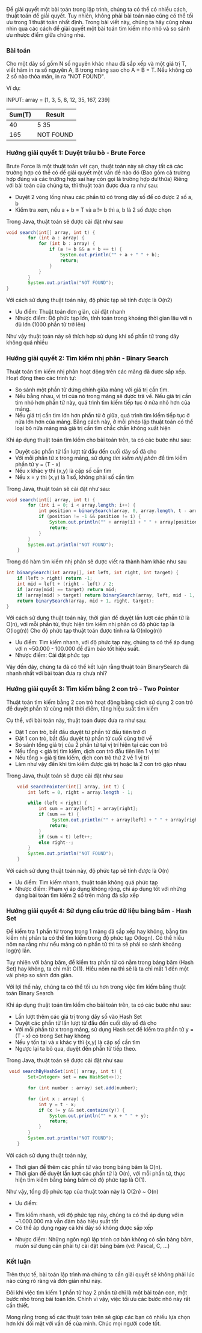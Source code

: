 Để giải quyết một bài toán trong lập trình, chúng ta có thể có nhiều cách, thuật toán để giải quyết. Tuy nhiên, không phải bài toán nào cũng có thể tối ưu trong 1 thuật toán nhất định. 
Trong bài viết này, chúng ta hãy cùng nhau nhìn qua các cách để giải quyết một bài toán tìm kiếm nho nhỏ và so sánh ưu nhược điểm giữa chúng nhé. 

### Bài toán 

Cho một dãy số gồm N số nguyên khác nhau đã sắp xếp và một giá trị T, viết hàm in ra số nguyên A, B trong mảng sao cho A + B = T.
Nếu không có 2 số nào thỏa mãn, in ra "NOT FOUND".

Ví dụ: 

INPUT: 
array = [1, 3, 5, 8, 12, 35, 167, 239] 


| Sum(T) | Result | 
| -------- | -------- |
| 40     | 5 35     |
| 165     | NOT FOUND     |



### Hướng giải quyết 1: Duyệt trâu bò - Brute Force 

Brute Force là một thuật toán vét cạn, thuật toán này sẽ chạy tất cả các trường hợp có thể có để giải quyết một vấn đề nào đó (Bao gồm cả trường hợp đúng và các trường hợp sai hay còn gọi là trường hợp dư thừa)
Riêng với bài toán của chúng ta, thì thuật toán được đưa ra như sau: 
- Duyệt 2 vòng lồng nhau các phần tử có trong dãy số để có được 2 số a, b 
- Kiểm tra xem, nếu a + b = T và a != b thì a, b là 2 số được chọn 

Trong Java, thuật toán sẽ được cài đặt như sau 
``` Java
void search(int[] array, int t) {
        for (int a : array) {
            for (int b : array) {
                if (a != b && a + b == t) {
                    System.out.println("" + a + " " + b);
                    return;
                }
            }
        }
        System.out.println("NOT FOUND");
}
```

Với cách sử dụng thuật toán này, độ phức tạp sẽ tính được là O(n2) 
* Ưu điểm:  Thuật toán đơn giản, cài đặt nhanh 
* Nhược điểm: Độ phức tạp lớn, tính toán trong khoảng thời gian lâu với n đủ lớn (1000 phần tử trở lên) 

Như vậy thuật toán này sẽ thích hợp sử dụng khi số phẩn tử trong dãy không quá nhiều 

### Hướng giải quyết 2: Tìm kiếm nhị phân - Binary Search 
Thuật toán tìm kiếm nhị phân hoạt động trên các mảng đã được sắp xếp. Hoạt động theo các trình tự:  
* So sánh một phần tử đứng chính giữa mảng với giá trị cần tìm. 
* Nếu bằng nhau, vị trí của nó trong mảng sẽ được trả về. Nếu giá trị cần tìm nhỏ hơn phần tử này, quá trình tìm kiếm tiếp tục ở nửa nhỏ hơn của mảng. 
* Nếu giá trị cần tìm lớn hơn phần tử ở giữa, quá trình tìm kiếm tiếp tục ở nửa lớn hơn của mảng. 
Bằng cách này, ở mỗi phép lặp thuật toán có thể loại bỏ nửa mảng mà giá trị cần tìm chắc chắn không xuất hiện

Khi áp dụng thuật toán tìm kiếm cho bài toán trên, ta có các bước như sau: 
- Duyệt các phần tử lần lượt từ đầu đến cuối dãy số đã cho 
- Với mỗi phần tử x trong mảng, sử dụng *tìm kiếm nhị phân* để tìm kiếm phần tử  y =  (T - x)
- Nếu x khác y   thì (x,y) là cặp số cần tìm 
- Nếu x = y thì (x,y) là 1 số, không phải số cần tìm 


Trong Java, thuật toán sẽ cài đặt như sau: 

``` Java
void search(int[] array, int t) {
        for (int i = 0; i < array.length; i++) {
            int position = binarySearch(array, 0, array.length, t - array[i]);
            if (position != -1 && position != i) {
                System.out.println("" + array[i] + " " + array[position]);
                return;
            }
        }
        System.out.println("NOT FOUND");
    }
```
Trong đó hàm tìm kiếm nhị phân sẽ được viết ra thành hàm khác như sau 
``` Java
int binarySearch(int array[], int left, int right, int target) {
    if (left > right) return -1;
    int mid = left + (right - left) / 2;
    if (array[mid] == target) return mid;
    if (array[mid] > target) return binarySearch(array, left, mid - 1, target);
    return binarySearch(array, mid + 1, right, target);
}
```

Với cách sử dụng thuật toán này, thời gian để duyệt lần lượt các phần tử là O(n), với mỗi phần tử, thực hiện tìm kiếm nhị phân có độ phức tạp là O(log(n)) 
Cho độ phức tạp thuật toán được tính ra là O(nlog(n))
* Ưu điểm:  Tìm kiếm nhanh, với độ phức tạp này, chúng ta có thể áp dụng với n ~50.000 - 100.000 để đảm bảo tốt hiệu suất. 
* Nhược điểm: Cài đặt phức tạp

Vậy đến đây, chúng ta đã có thể kết luận rằng thuật toán BinarySearch đã nhanh nhất với bài toán đưa ra chưa nhỉ? 

### Hướng giải quyết 3: Tìm kiếm bằng 2 con trỏ - Two Pointer

Thuật toán tìm kiếm bằng 2 con trỏ hoạt động bằng cách sử dụng 2 con trỏ để duyệt phần tử cùng một thời điểm, tăng hiệu suất tìm kiếm 

Cụ thể, với bài toán này, thuật toán được đưa ra như sau: 
- Đặt 1 con trỏ, bắt đầu duyệt từ phần tử đầu tiên trở đi 
- Đặt 1 con trỏ, bắt đầu duyệt từ phần tử cuối cùng trở về
- So sánh tổng giá trị của 2 phần tử tại vị trí hiện tại các con trỏ 
- Nếu tổng < giá trị tìm kiếm, dịch con trỏ đầu tiên lên 1 vị trí
- Nếu tổng > giá tị tìm kiếm, dịch con trỏ thứ 2 về 1 vị trí
- Làm như vậy đến khi tìm kiếm được giá trị hoặc là 2 con trỏ gặp nhau

Trong Java, thuật toán sẽ được cài đặt như sau 
``` Java
    void searchPointer(int[] array, int t) {
        int left = 0, right = array.length - 1;

        while (left < right) {
            int sum = array[left] + array[right];
            if (sum == t) {
                 System.out.println("" + array[left] + " " + array[right]);
                return;
            }
            if (sum < t) left++;
            else right--;
        }
        System.out.println("NOT FOUND");
    }
```

Với cách sử dụng thuật toán này, độ phức tạp sẽ tính được là O(n) 
* Ưu điểm:  Tìm kiếm nhanh, thuật toán không quá phức tạp
* Nhược điểm: Phạm vi áp dụng không rộng, chỉ áp dụng tốt với những dạng bài toán tìm kiếm 2 số trên mảng đã sắp xếp

### Hướng giải quyết 4: Sử  dụng cấu trúc dữ liệu bảng băm - Hash Set 

Để kiểm tra 1 phần tử trong trong 1 mảng đã sắp xếp hay không, bằng tìm kiếm nhị phân ta có thể tìm kiếm trong độ phức tạp O(logn). 
Có thể hiểu nôm na rằng như nếu mảng có n phần tử thì ta sẽ phải so sánh  khoảng log(n) lần.

Tuy nhiên với bảng băm, để kiểm tra phần tử có nằm trong bảng băm (Hash Set)  hay không, ta chỉ mất O(1). 
Hiểu nôm na thì sẽ là ta chỉ mất 1 đến một vài phép so sánh đơn giản.

Với lợi thế này, chúng ta có thể tối ưu hơn trong việc tìm kiếm bằng thuật toán Binary Search 

Khi áp dụng thuật toán tìm kiếm cho bài toán trên, ta có các bước như sau: 
- Lần lượt thêm các giá trị trong dãy số vào Hash Set 
- Duyệt các phần tử lần lượt từ đầu đến cuối dãy số đã cho 
- Với mỗi phần tử x trong mảng, sử dụng Hash set để kiểm tra phần tử  y =  (T - x) có trong Set hay không
- Nếu y tồn tại và x khác y  thì (x,y) là cặp số cần tìm 
- Ngược lại ta bỏ qua, duyệt đến phần tử tiếp theo. 

Trong Java, thuật toán sẽ được cài đặt như sau 
``` Java
 void searchByHashSet(int[] array, int t) {
        Set<Integer> set = new HashSet<>();

        for (int number : array) set.add(number);

        for (int x : array) {
            int y = t - x;
            if (x != y && set.contains(y)) {
                System.out.println("" + x + " " + y);
                return;
            }
        }
        System.out.println("NOT FOUND");
    }
```

Với cách sử dụng thuật toán này,
- Thời gian để thêm các phần tử vào trong bảng băm là O(n).
- Thời gian để duyệt lần lượt các phần tử là O(n), với mỗi phần tử, thực hiện tìm kiếm bằng bảng băm có độ phức tạp là O(1).


Như vậy,  tổng độ phức tạp của thuật toán này là O(2n) ~ O(n) 

* Ưu điểm:  

 - Tìm kiếm nhanh, với độ phức tạp này, chúng ta có thể áp dụng với n ~1.000.000 mà vẫn đảm bảo hiệu suất tốt
- Có thể áp dụng ngay cả khi dãy số không được sắp xếp
 
* Nhược điểm: Những ngôn ngữ lập trình cơ bản không có sẵn bảng băm, muốn sử dụng cần phải tự cài đặt bảng băm (vd: Pascal, C, ...) 

### Kết luận 
Trên thực tế, bài toán lập trình mà chúng ta cần giải quyết sẽ không phải lúc nào cũng rõ ràng và đơn giản như này. 

Đôi khi việc tìm kiếm 1 phần tử hay 2 phần tử chỉ là một bài toán con, một bước nhỏ trong bài toán lớn. Chính vì vậy, việc tối ưu các bước nhỏ này rất cần thiết. 

Mong rằng trong số các thuật toán trên sẽ giúp các bạn có nhiều lựa chọn hơn khi đối mặt với vấn đề của mình. 
Chúc mọi người code tốt.